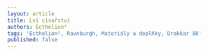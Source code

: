 ```yaml
---
layout: article
title: Lví císařství
authors: Ecthelion²
tags: 'Ecthelion², Ravnburgh, Materiály a doplňky, Drakkar 88'
published: false
---
```

